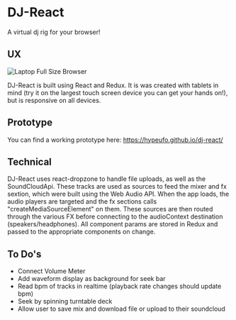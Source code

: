 # DJ-React
A virtual dj rig for your browser!

## UX
![Laptop Full Size Browser](https://cloud.githubusercontent.com/assets/18637588/24592495/a46b1fae-17cc-11e7-9324-23cc7ba2401f.png)

DJ-React is built using React and Redux. It is was created with tablets in mind (try it on the largest touch screen device you can get your hands on!), but is responsive on all devices.

## Prototype
You can find a working prototype here: https://hypeufo.github.io/dj-react/


## Technical
DJ-React uses react-dropzone to handle file uploads, as well as the SoundCloudApi. These tracks are used as sources to feed the mixer and fx sextion, which were built using the Web Audio API. When the app loads, the audio players are targeted and the fx sections calls "createMediaSourceElement" on them. These sources are then routed through the various FX before connecting to the audioContext destination (speakers/headphones). All component params are stored in Redux and passed to the appropriate components on change.

## To Do's
  * Connect Volume Meter
  * Add waveform display as background for seek bar
  * Read bpm of tracks in realtime (playback rate changes should update bpm)
  * Seek by spinning turntable deck
  * Allow user to save mix and download file or upload to their soundcloud
